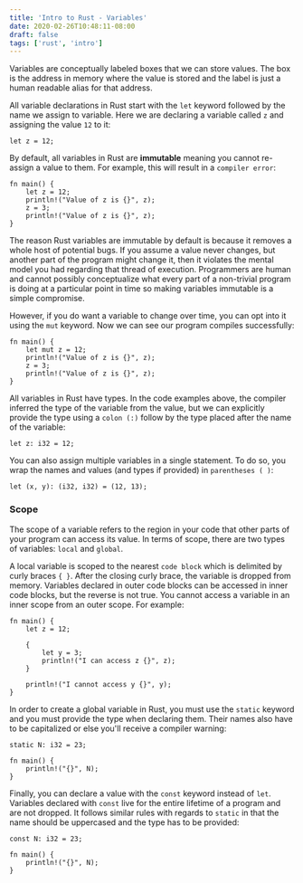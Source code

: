 ```yaml
---
title: 'Intro to Rust - Variables'
date: 2020-02-26T10:48:11-08:00
draft: false
tags: ['rust', 'intro']
---
```


Variables are conceptually labeled boxes that we can store values. The box is the address in memory where the value is stored and the label is just a human readable alias for that address.

All variable declarations in Rust start with the `let` keyword followed by the name we assign to variable. Here we are declaring a variable called `z` and assigning the value `12` to it:

```
let z = 12;
```

By default, all variables in Rust are **immutable** meaning you cannot re-assign a value to them. For example, this will result in a `compiler error`:

```
fn main() {
    let z = 12;
    println!("Value of z is {}", z);
    z = 3;
    println!("Value of z is {}", z);
}
```

The reason Rust variables are immutable by default is because it removes a whole host of potential bugs. If you assume a value never changes, but another part of the program might change it, then it violates the mental model you had regarding that thread of execution. Programmers are human and cannot possibly conceptualize what every part of a non-trivial program is doing at a particular point in time so making variables immutable is a simple compromise.

However, if you do want a variable to change over time, you can opt into it using the `mut` keyword. Now we can see our program compiles successfully:

```
fn main() {
    let mut z = 12;
    println!("Value of z is {}", z);
    z = 3;
    println!("Value of z is {}", z);
}
```

All variables in Rust have types. In the code examples above, the compiler inferred the type of the variable from the value, but we can explicitly provide the type using a `colon (:)` follow by the type placed after the name of the variable:

```
let z: i32 = 12;
```

You can also assign multiple variables in a single statement. To do so, you wrap the names and values (and types if provided) in `parentheses ( )`:

```
let (x, y): (i32, i32) = (12, 13);
```

### Scope

The scope of a variable refers to the region in your code that other parts of your program can access its value. In terms of scope, there are two types of variables: `local` and `global`.

A local variable is scoped to the nearest `code block` which is delimited by curly braces `{ }`. After the closing curly brace, the variable is dropped from memory. Variables declared in outer code blocks can be accessed in inner code blocks, but the reverse is not true. You cannot access a variable in an inner scope from an outer scope. For example:

```
fn main() {
    let z = 12;

    {
        let y = 3;
        println!("I can access z {}", z);
    }

    println!("I cannot access y {}", y);
}
```

In order to create a global variable in Rust, you must use the `static` keyword and you must provide the type when declaring them. Their names also have to be capitalized or else you'll receive a compiler warning:

```
static N: i32 = 23;

fn main() {
    println!("{}", N);
}
```

Finally, you can declare a value with the `const` keyword instead of `let`. Variables declared with `const` live for the entire lifetime of a program and are not dropped. It follows similar rules with regards to `static` in that the name should be uppercased and the type has to be provided:

```
const N: i32 = 23;

fn main() {
    println!("{}", N);
}
```
